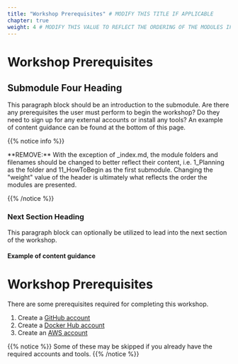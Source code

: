 ```yaml
---
title: "Workshop Prerequisites" # MODIFY THIS TITLE IF APPLICABLE
chapter: true
weight: 4 # MODIFY THIS VALUE TO REFLECT THE ORDERING OF THE MODULES IF APPLICABLE
---
```


# Workshop Prerequisites <!-- MODIFY THIS HEADING IF APPLICABLE -->

## Submodule Four Heading <!-- MODIFY THIS SUBHEADING -->

This paragraph block should be an introduction to the submodule. Are there any prerequisites the user must perform to begin the workshop? Do they need to sign up for any external accounts or install any tools? An example of content guidance can be found at the bottom of this page.

{{% notice info %}}
<p style='text-align: left;'>
**REMOVE:** With the exception of _index.md, the module folders and filenames should be changed to better reflect their content, i.e. 1_Planning as the folder and 11_HowToBegin as the first submodule. Changing the "weight" value of the header is ultimately what reflects the order the modules are presented.
</p>
{{% /notice %}}

### Next Section Heading <!-- MODIFY THIS HEADING -->
This paragraph block can optionally be utilized to lead into the next section of the workshop.


#### Example of content guidance

# Workshop Prerequisites

There are some prerequisites required for completing this workshop.
<ol>
    <li>Create a <a href="https://github.com/">GitHub account</a></li>
    <li>Create a <a href="https://hub.docker.com/signup">Docker Hub account</a></li>
    <li>Create an <a href="https://aws.amazon.com/free/?all-free-tier.sort-by=item.additionalFields.SortRank&all-free-tier.sort-order=asc&awsf.Free%20Tier%20Types=*all&awsf.Free%20Tier%20Categories=*all">AWS account</a></li>
</ol>

{{% notice %}}
Some of these may be skipped if you already have the required accounts and tools.
{{% /notice %}}